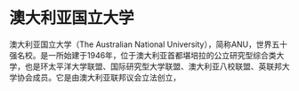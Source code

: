 # 澳大利亚国立大学

澳大利亚国立大学（The Australian National University），简称ANU，世界五十强名校。是一所始建于1946年，位于澳大利亚首都堪培拉的公立研究型综合类大学，也是环太平洋大学联盟、国际研究型大学联盟、澳大利亚八校联盟、英联邦大学协会成员。它是由澳大利亚联邦议会立法创立，